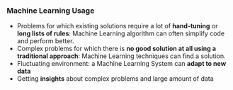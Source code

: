 ### Machine Learning Usage
 - Problems for which existing solutions require a lot of **hand-tuning** or **long lists of rules**: Machine Learning algorithm can often simplify code and perform better.
 - Complex problems for which there is **no good solution at all using a traditional approach**: Machine Learning techniques can find a solution.
 - Fluctuating environment: a Machine Learning System can **adapt to new data**
 - Getting **insights** about complex problems and large amount of data
